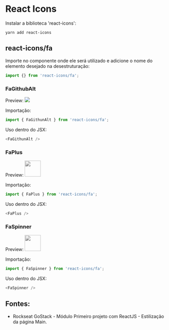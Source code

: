 # React Icons 

Instalar a biblioteca 'react-icons':
```
yarn add react-icons
```

## react-icons/fa
Importe no componente onde ele será utilizado e adicione o nome do elemento desejado na desestruturação:
```javascript
import {} from 'react-icons/fa';
```

### FaGithubAlt  
Preview: <img src="https://user-images.githubusercontent.com/54601930/74070572-288c3280-49e0-11ea-95e2-ed5d0c371557.png"/>

Importação:
```javascript
import { FaGithunAlt } from 'react-icons/fa';
```

Uso dentro do JSX:
```javascript
<FaGithunAlt />
```

### FaPlus  
Preview: <img src="https://user-images.githubusercontent.com/54601930/78080089-e2ba6d80-7383-11ea-993b-9c15e543b7ea.png" width="50px" style="-webkit-filter: grayscale(100%);"/>

Importação:
```javascript
import { FaPlus } from 'react-icons/fa';
```

Uso dentro do JSX:
```javascript
<FaPlus />
```

### FaSpinner  
Preview: <img src="https://user-images.githubusercontent.com/54601930/78080141-fc5bb500-7383-11ea-812e-ef4f3180d1ce.png" width="50px" style="-webkit-filter: grayscale(100%);"/>

Importação:
```javascript
import { FaSpinner } from 'react-icons/fa';
```

Uso dentro do JSX:
```javascript
<FaSpinner />
```

## Fontes:
- Rockseat GoStack - Módulo Primeiro projeto com ReactJS - Estilização da página Main.